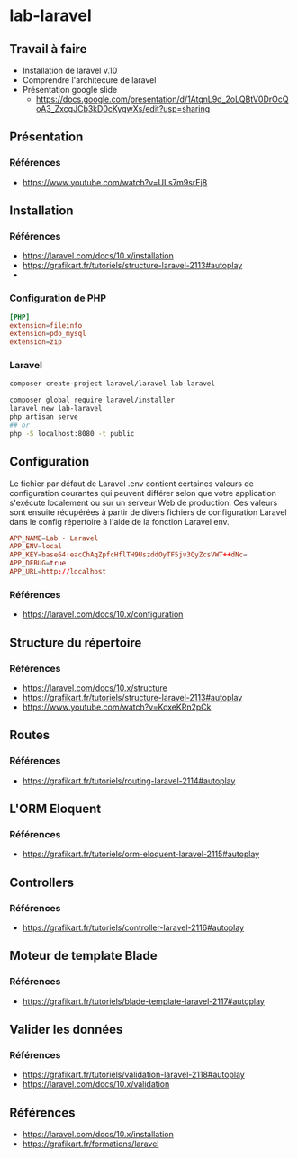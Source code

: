 # lab-laravel

## Travail à faire 


- Installation de laravel v.10
- Comprendre l'architecure de laravel
- Présentation google slide
  - https://docs.google.com/presentation/d/1AtqnL9d_2oLQBtV0DrOcQoA3_ZxcgJCb3kD0cKygwXs/edit?usp=sharing

## Présentation

### Références 
- https://www.youtube.com/watch?v=ULs7m9srEj8

## Installation

### Références 
- https://laravel.com/docs/10.x/installation
- https://grafikart.fr/tutoriels/structure-laravel-2113#autoplay
- 

### Configuration de PHP 

````conf
[PHP]
extension=fileinfo
extension=pdo_mysql
extension=zip
````

### Laravel

````bash
composer create-project laravel/laravel lab-laravel
````

````bash
composer global require laravel/installer
laravel new lab-laravel
php artisan serve
## or 
php -S localhost:8080 -t public
````
## Configuration

Le fichier par défaut de Laravel .env contient certaines valeurs de configuration courantes qui peuvent différer selon que votre application s'exécute localement ou sur un serveur Web de production. Ces valeurs sont ensuite récupérées à partir de divers fichiers de configuration Laravel dans le config répertoire à l'aide de la fonction Laravel env.

````conf
APP_NAME=Lab - Laravel
APP_ENV=local
APP_KEY=base64:eacChAqZpfcHflTH9UszddOyTF5jv3QyZcsVWT++dNc=
APP_DEBUG=true
APP_URL=http://localhost
````

### Références 
- https://laravel.com/docs/10.x/configuration


## Structure du répertoire


### Références 
- https://laravel.com/docs/10.x/structure
- https://grafikart.fr/tutoriels/structure-laravel-2113#autoplay
- https://www.youtube.com/watch?v=KoxeKRn2pCk


## Routes

### Références
- https://grafikart.fr/tutoriels/routing-laravel-2114#autoplay

## L'ORM Eloquent
### Références
- https://grafikart.fr/tutoriels/orm-eloquent-laravel-2115#autoplay

## Controllers
### Références
- https://grafikart.fr/tutoriels/controller-laravel-2116#autoplay


## Moteur de template Blade
### Références
- https://grafikart.fr/tutoriels/blade-template-laravel-2117#autoplay

## Valider les données
### Références
- https://grafikart.fr/tutoriels/validation-laravel-2118#autoplay
- https://laravel.com/docs/10.x/validation

## Références 
- https://laravel.com/docs/10.x/installation
- https://grafikart.fr/formations/laravel